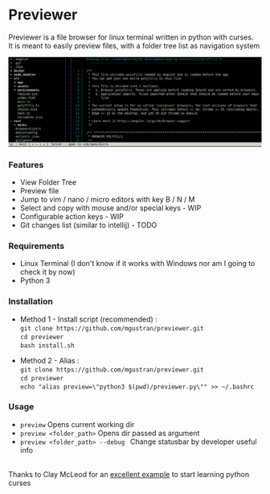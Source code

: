 # Previewer
Previewer is a file browser for linux terminal written in python with curses. \
It is meant to easily preview files, with a folder tree list as navigation system

![](https://github.com/mgustran/proxy-resources/blob/master/previewer-screenshot-2.png?raw=true)

### Features
- View Folder Tree
- Preview file
- Jump to vim / nano / micro editors with key B / N / M
- Select and copy with mouse and/or special keys - WIP
- Configurable action keys - WIP
- Git changes list (similar to intellij) - TODO

### Requirements
- Linux Terminal (I don't know if it works with Windows nor am I going to check it by now)
- Python 3

### Installation
- Method 1 - Install script (recommended) :\
`git clone https://github.com/mgustran/previewer.git` \
`cd previewer` \
`bash install.sh`


- Method 2 - Alias :\
`git clone https://github.com/mgustran/previewer.git` \
`cd previewer` \
`echo "alias preview=\"python3 $(pwd)/previewer.py\"" >> ~/.bashrc` 

### Usage
- `preview` Opens current working dir
- `preview <folder_path>` Opens dir passed as argument
- `preview <folder_path> --debug ` Change statusbar by developer useful info

\
Thanks to Clay McLeod for an [excellent example](https://gist.github.com/claymcleod/b670285f334acd56ad1c) to start learning python curses
